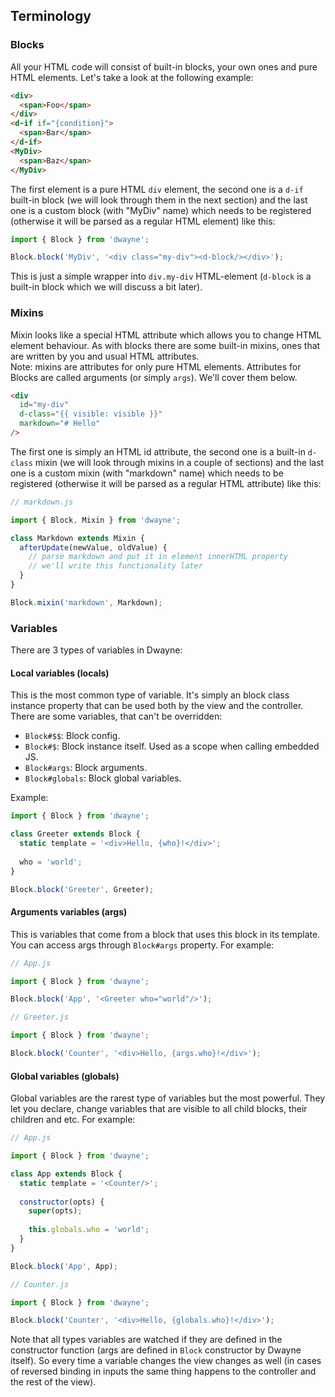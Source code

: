 ## Terminology

### Blocks

All your HTML code will consist of built-in blocks,
your own ones and pure HTML elements.
Let's take a look at the following example:

```html
<div>
  <span>Foo</span>
</div>
<d-if if="{condition}">
  <span>Bar</span>
</d-if>
<MyDiv>
  <span>Baz</span>
</MyDiv>
```

The first element is a pure HTML `div` element,
the second one is a `d-if` built-in block (we will look
through them in the next section) and the last one
is a custom block (with "MyDiv" name) which needs
to be registered (otherwise it will be parsed as a regular
HTML element) like this:

```js
import { Block } from 'dwayne';

Block.block('MyDiv', '<div class="my-div"><d-block/></div>');
```

This is just a simple wrapper into `div.my-div`
HTML-element (`d-block` is a built-in block which we will
discuss a bit later).

### Mixins

Mixin looks like a special HTML attribute which allows
you to change HTML element behaviour. As with blocks
there are some built-in mixins, ones that are written
by you and usual HTML attributes.  
Note: mixins are attributes for only pure HTML elements.
Attributes for Blocks are called arguments (or simply
`args`). We'll cover them below.

```html
<div
  id="my-div"
  d-class="{{ visible: visible }}"
  markdown="# Hello"
/>
```

The first one is simply an HTML id attribute, the second
one is a built-in `d-class` mixin (we will look through
mixins in a couple of sections) and the last one is
a custom mixin (with "markdown" name) which needs
to be registered (otherwise it will be parsed as a regular
HTML attribute) like this:

```js
// markdown.js

import { Block, Mixin } from 'dwayne';

class Markdown extends Mixin {
  afterUpdate(newValue, oldValue) {
    // parse markdown and put it in element innerHTML property
    // we'll write this functionality later
  }
}

Block.mixin('markdown', Markdown);
```

### Variables

There are 3 types of variables in Dwayne:

#### Local variables (locals)

This is the most common type of variable. It's simply
an block class instance property that can be used both
by the view and the controller. There are some variables,
that can't be overridden:

* `Block#$$`: Block config.
* `Block#$`: Block instance itself. Used as a scope when
calling embedded JS.
* `Block#args`: Block arguments.
* `Block#globals`: Block global variables.

Example:

```js
import { Block } from 'dwayne';

class Greeter extends Block {
  static template = '<div>Hello, {who}!</div>';
  
  who = 'world';
}

Block.block('Greeter', Greeter);
```

#### Arguments variables (args)

This is variables that come from a block that uses this
block in its template. You can access args through
`Block#args` property. For example:

```js
// App.js

import { Block } from 'dwayne';

Block.block('App', '<Greeter who="world"/>');
```

```js
// Greeter.js

import { Block } from 'dwayne';

Block.block('Counter', '<div>Hello, {args.who}!</div>');
```

#### Global variables (globals)

Global variables are the rarest type of variables but the
most powerful. They let you declare, change variables that
are visible to all child blocks, their children and etc.
For example:

```js
// App.js

import { Block } from 'dwayne';

class App extends Block {
  static template = '<Counter/>';
  
  constructor(opts) {
    super(opts);
    
    this.globals.who = 'world';
  }
}

Block.block('App', App);
```

```js
// Counter.js

import { Block } from 'dwayne';

Block.block('Counter', '<div>Hello, {globals.who}!</div>');
```

Note that all types variables are watched if they are
defined in the constructor function (args are defined
in `Block` constructor by Dwayne itself). So every time
a variable changes the view changes as well (in cases
of reversed binding in inputs the same thing happens
to the controller and the rest of the view).
